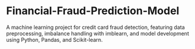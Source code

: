 # Financial-Fraud-Prediction-Model
A machine learning project for credit card fraud detection, featuring data preprocessing, imbalance handling with imblearn, and model development using Python, Pandas, and Scikit-learn.
